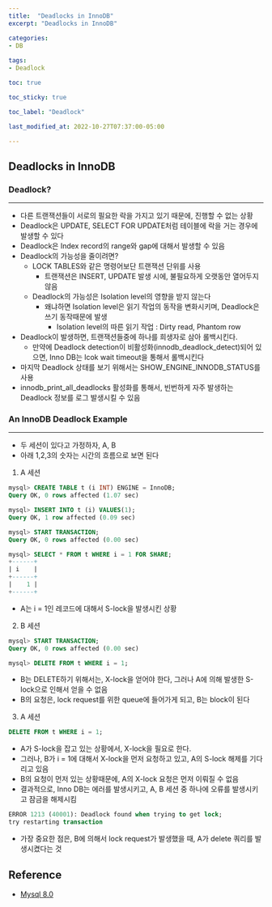 ```yaml
---
title:  "Deadlocks in InnoDB"
excerpt: "Deadlocks in InnoDB"

categories:
- DB
  
tags:
- Deadlock

toc: true

toc_sticky: true

toc_label: "Deadlock"

last_modified_at: 2022-10-27T07:37:00-05:00

---
```


## Deadlocks in InnoDB


### Deadlock?

---

- 다른 트랜잭션들이 서로의 필요한 락을 가지고 있기 때문에, 진행할 수 없는 상황
- Deadlock은 UPDATE, SELECT FOR UPDATE처럼 테이블에 락을 거는 경우에 발생할 수 있다
- Deadlock은 Index record의 range와 gap에 대해서 발생할 수 있음
- Deadlock의 가능성을 줄이려면?
  - LOCK TABLES와 같은 명령어보단 트랜잭션 단위를 사용
    - 트랜잭션은 INSERT, UPDATE 발생 시에, 불필요하게 오랫동안 열어두지 않음
  - Deadlock의 가능성은 Isolation level의 영향을 받지 않는다
    - 왜냐하면 Isolation level은 읽기 작업의 동작을 변화시키며, Deadlock은 쓰기 동작때문에 발생
      - Isolation level의 따른 읽기 작업 : Dirty read, Phantom row
- Deadlock이 발생하면, 트랜잭션들중에 하나를 희생자로 삼아 롤백시킨다.
  - 만약에 Deadlock detection이 비활성화(innodb_deadlock_detect)되어 있으면, Inno DB는 lcok wait timeout을 통해서 롤백시킨다
- 마지막 Deadlock 상태를 보기 위해서는 SHOW_ENGINE_INNODB_STATUS를 사용
- innodb_print_all_deadlocks 활성화를 통해서, 빈번하게 자주 발생하는 Deadlock 정보를 로그 발생시킬 수 있음

### An InnoDB Deadlock Example

---

- 두 세션이 있다고 가정하자, A, B
- 아래 1,2,3의 숫자는 시간의 흐름으로 보면 된다
1. A 세션

~~~sql
mysql> CREATE TABLE t (i INT) ENGINE = InnoDB;
Query OK, 0 rows affected (1.07 sec)

mysql> INSERT INTO t (i) VALUES(1);
Query OK, 1 row affected (0.09 sec)

mysql> START TRANSACTION;
Query OK, 0 rows affected (0.00 sec)

mysql> SELECT * FROM t WHERE i = 1 FOR SHARE;
+------+
| i    |
+------+
|    1 |
+------+
~~~

- A는 i = 1인 레코드에 대해서 S-lock을 발생시킨 상황

2. B 세션

~~~sql
mysql> START TRANSACTION;
Query OK, 0 rows affected (0.00 sec)

mysql> DELETE FROM t WHERE i = 1;
~~~

- B는 DELETE하기 위해서는, X-lock을 얻어야 한다, 그러나 A에 의해 발생한 S-lock으로 인해서 얻을 수 없음
- B의 요청은, lock request를 위한 queue에 들어가게 되고, B는 block이 된다

3. A 세션

~~~sql
DELETE FROM t WHERE i = 1;
~~~
- A가 S-lock을 잡고 있는 상황에서, X-lock을 필요로 한다.
- 그러나, B가 i = 1에 대해서 X-lock을 먼저 요청하고 있고, A의 S-lock 해제를 기다리고 있음
- B의 요청이 먼저 있는 상황때문에, A의 X-lock 요청은 먼저 이뤄질 수 없음
- 결과적으로, Inno DB는 에러를 발생시키고, A, B 세션 중 하나에 오류를 발생시키고 잠금을 해제시킴

~~~sql
ERROR 1213 (40001): Deadlock found when trying to get lock;
try restarting transaction
~~~

- 가장 중요한 점은, B에 의해서 lock request가 발생했을 때, A가 delete 쿼리를 발생시켰다는 것









## Reference

- [Mysql 8.0](https://dev.mysql.com/doc/refman/8.0/en/innodb-locking.html)